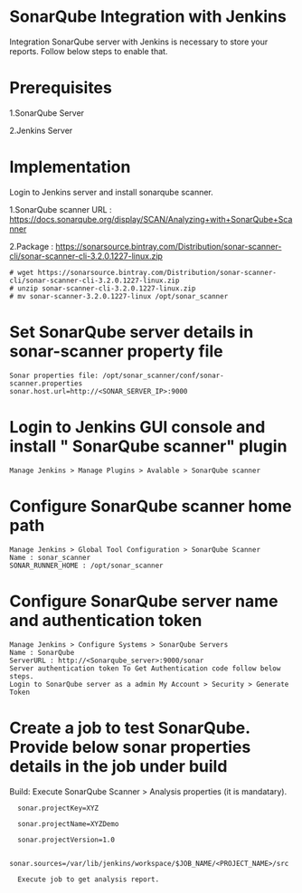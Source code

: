 # SonarQube Integration with Jenkins
  Integration SonarQube server with Jenkins is necessary to store your reports. Follow below steps to enable that.
  
 # Prerequisites
  1.SonarQube Server
 
  2.Jenkins Server
  
 # Implementation
 Login to Jenkins server and install sonarqube scanner.

1.SonarQube scanner URL : https://docs.sonarqube.org/display/SCAN/Analyzing+with+SonarQube+Scanner

2.Package : https://sonarsource.bintray.com/Distribution/sonar-scanner-cli/sonar-scanner-cli-3.2.0.1227-linux.zip
 
    # wget https://sonarsource.bintray.com/Distribution/sonar-scanner-cli/sonar-scanner-cli-3.2.0.1227-linux.zip
    # unzip sonar-scanner-cli-3.2.0.1227-linux.zip
    # mv sonar-scanner-3.2.0.1227-linux /opt/sonar_scanner 
 
 # Set SonarQube server details in sonar-scanner property file

    Sonar properties file: /opt/sonar_scanner/conf/sonar-scanner.properties
    sonar.host.url=http://<SONAR_SERVER_IP>:9000
    
# Login to Jenkins GUI console and install " SonarQube scanner" plugin

    Manage Jenkins > Manage Plugins > Avalable > SonarQube scanner
    
# Configure SonarQube scanner home path

    Manage Jenkins > Global Tool Configuration > SonarQube Scanner
    Name : sonar_scanner
    SONAR_RUNNER_HOME : /opt/sonar_scanner
    
# Configure SonarQube server name and authentication token

    Manage Jenkins > Configure Systems > SonarQube Servers
    Name : SonarQube
    ServerURL : http://<Sonarqube_server>:9000/sonar
    Server authentication token To Get Authentication code follow below steps.
    Login to SonarQube server as a admin My Account > Security > Generate Token
    
# Create a job to test SonarQube. Provide below sonar properties details in the job under build

  Build:
      Execute SonarQube Scanner > Analysis properties (it is mandatary).
      
      sonar.projectKey=XYZ
      
      sonar.projectName=XYZDemo
      
      sonar.projectVersion=1.0
      
      sonar.sources=/var/lib/jenkins/workspace/$JOB_NAME/<PROJECT_NAME>/src
      
      Execute job to get analysis report.
      

